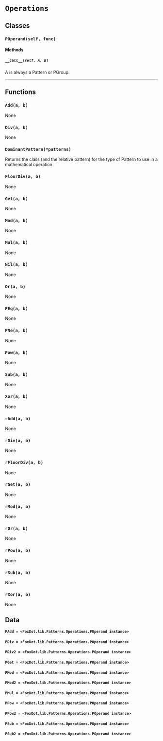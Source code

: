# `Operations`

## Classes

### `POperand(self, func)`



#### Methods

##### `__call__(self, A, B)`

A is always a Pattern or PGroup.
        

---

## Functions

### `Add(a, b)`

None

### `Div(a, b)`

None

### `DominantPattern(*patterns)`

Returns the class (and the relative pattern) for the
type of Pattern to use in a mathematical operation 

### `FloorDiv(a, b)`

None

### `Get(a, b)`

None

### `Mod(a, b)`

None

### `Mul(a, b)`

None

### `Nil(a, b)`

None

### `Or(a, b)`

None

### `PEq(a, b)`

None

### `PNe(a, b)`

None

### `Pow(a, b)`

None

### `Sub(a, b)`

None

### `Xor(a, b)`

None

### `rAdd(a, b)`

None

### `rDiv(a, b)`

None

### `rFloorDiv(a, b)`

None

### `rGet(a, b)`

None

### `rMod(a, b)`

None

### `rOr(a, b)`

None

### `rPow(a, b)`

None

### `rSub(a, b)`

None

### `rXor(a, b)`

None

## Data

#### `PAdd = <FoxDot.lib.Patterns.Operations.POperand instance>`

#### `PDiv = <FoxDot.lib.Patterns.Operations.POperand instance>`

#### `PDiv2 = <FoxDot.lib.Patterns.Operations.POperand instance>`

#### `PGet = <FoxDot.lib.Patterns.Operations.POperand instance>`

#### `PMod = <FoxDot.lib.Patterns.Operations.POperand instance>`

#### `PMod2 = <FoxDot.lib.Patterns.Operations.POperand instance>`

#### `PMul = <FoxDot.lib.Patterns.Operations.POperand instance>`

#### `PPow = <FoxDot.lib.Patterns.Operations.POperand instance>`

#### `PPow2 = <FoxDot.lib.Patterns.Operations.POperand instance>`

#### `PSub = <FoxDot.lib.Patterns.Operations.POperand instance>`

#### `PSub2 = <FoxDot.lib.Patterns.Operations.POperand instance>`

